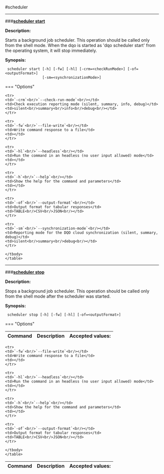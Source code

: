 #scheduler

___
###<b><u>scheduler start</u></b>

<b>Description:</b>

Starts a background job scheduler. This operation should be called only from the shell mode. When the dqo is started as &#x27;dqo scheduler start&#x27; from the operating system, it will stop immediately.

<b>Synopsis:</b>
<pre><code> scheduler start [-h] [-fw] [-hl] [-crm&#x3D;&lt;checkRunMode&gt;] [-of&#x3D;&lt;outputFormat&gt;]
                 [-sm&#x3D;&lt;synchronizationMode&gt;]
</code></pre>

=== "Options"
    <table>
    <thead>
    <tr>
    <th>Command</th>
    <th>Description</th>
    <th>Accepted values:</th>
    </tr>
    </thead>
    <tbody>
    
    <tr>
    <td>`-crm`<br/>`--check-run-mode`<br/></td>
    <td>Check execution reporting mode (silent, summary, info, debug)</td>
    <td>silent<br/>summary<br/>info<br/>debug<br/></td>
    </tr>
    
    <tr>
    <td>`-fw`<br/>`--file-write`<br/></td>
    <td>Write command response to a file</td>
    <td></td>
    </tr>
    
    <tr>
    <td>`-hl`<br/>`--headless`<br/></td>
    <td>Run the command in an headless (no user input allowed) mode</td>
    <td></td>
    </tr>
    
    <tr>
    <td>`-h`<br/>`--help`<br/></td>
    <td>Show the help for the command and parameters</td>
    <td></td>
    </tr>
    
    <tr>
    <td>`-of`<br/>`--output-format`<br/></td>
    <td>Output format for tabular responses</td>
    <td>TABLE<br/>CSV<br/>JSON<br/></td>
    </tr>
    
    <tr>
    <td>`-sm`<br/>`--synchronization-mode`<br/></td>
    <td>Reporting mode for the DQO cloud synchronization (silent, summary, debug)</td>
    <td>silent<br/>summary<br/>debug<br/></td>
    </tr>
    
    </tbody>
    </table>

___
###<b><u>scheduler stop</u></b>

<b>Description:</b>

Stops a background job scheduler. This operation should be called only from the shell mode after the scheduler was started.

<b>Synopsis:</b>
<pre><code> scheduler stop [-h] [-fw] [-hl] [-of&#x3D;&lt;outputFormat&gt;]
</code></pre>

=== "Options"
    <table>
    <thead>
    <tr>
    <th>Command</th>
    <th>Description</th>
    <th>Accepted values:</th>
    </tr>
    </thead>
    <tbody>
    
    <tr>
    <td>`-fw`<br/>`--file-write`<br/></td>
    <td>Write command response to a file</td>
    <td></td>
    </tr>
    
    <tr>
    <td>`-hl`<br/>`--headless`<br/></td>
    <td>Run the command in an headless (no user input allowed) mode</td>
    <td></td>
    </tr>
    
    <tr>
    <td>`-h`<br/>`--help`<br/></td>
    <td>Show the help for the command and parameters</td>
    <td></td>
    </tr>
    
    <tr>
    <td>`-of`<br/>`--output-format`<br/></td>
    <td>Output format for tabular responses</td>
    <td>TABLE<br/>CSV<br/>JSON<br/></td>
    </tr>
    
    </tbody>
    </table>
